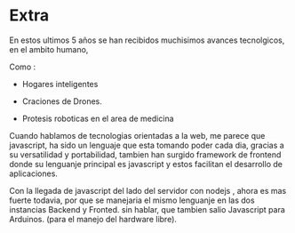 # Extra

En estos ultimos 5 años se han recibidos muchisimos avances tecnolgicos, en el ambito humano, 

Como : 

* Hogares inteligentes

* Craciones de Drones.

* Protesis roboticas en el area de medicina

Cuando hablamos de tecnologias orientadas a la web, me parece que javascript, ha sido un lenguaje que esta tomando poder cada dia, gracias a su versatilidad y portabilidad, tambien han surgido framework de frontend donde su lenguanje principal es javascript y estos facilitan el desarrollo de aplicaciones.

Con la llegada de javascript del lado del servidor con nodejs , ahora es mas fuerte todavia, por que se manejaria el mismo lenguanje en las dos instancias Backend y Fronted. sin hablar, que tambien salio Javascript para Arduinos. (para el manejo del hardware libre).




